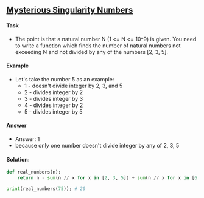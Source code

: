 ## [Mysterious Singularity Numbers](https://www.codewars.com/kata/6409aa6df4a0b773ce29cc3d/python)

#### Task

- The point is that a natural number N (1 <= N <= 10^9) is given. You need to write a function which finds the number of natural numbers not exceeding N and not divided by any of the numbers [2, 3, 5].

#### Example

- Let's take the number 5 as an example:
  - 1 - doesn't divide integer by 2, 3, and 5
  - 2 - divides integer by 2
  - 3 - divides integer by 3
  - 4 - divides integer by 2
  - 5 - divides integer by 5

#### Answer

- Answer: 1
- because only one number doesn't divide integer by any of 2, 3, 5

#### Solution:

```python
def real_numbers(n):
    return n - sum(n // x for x in [2, 3, 5]) + sum(n // x for x in [6, 10, 15]) - (n // 30)

print(real_numbers(75)); # 20
```
